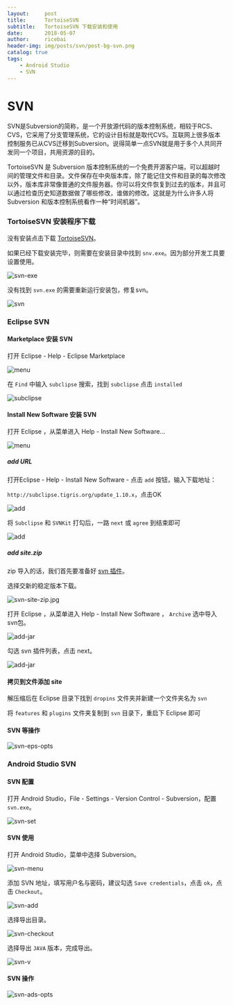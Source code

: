 ```yaml
---
layout:     post
title:      TortoiseSVN
subtitle:   TortoiseSVN 下载安装和使用
date:       2018-05-07
author:     ricebai
header-img: img/posts/svn/post-bg-svn.png
catalog: true
tags:
    - Android Studio
    - SVN
---
```


# SVN

SVN是Subversion的简称，是一个开放源代码的版本控制系统，相较于RCS、CVS，它采用了分支管理系统，它的设计目标就是取代CVS。互联网上很多版本控制服务已从CVS迁移到Subversion。说得简单一点SVN就是用于多个人共同开发同一个项目，共用资源的目的。

TortoiseSVN 是 Subversion 版本控制系统的一个免费开源客户端，可以超越时间的管理文件和目录。文件保存在中央版本库，除了能记住文件和目录的每次修改以外，版本库非常像普通的文件服务器。你可以将文件恢复到过去的版本，并且可以通过检查历史知道数据做了哪些修改，谁做的修改。这就是为什么许多人将 Subversion 和版本控制系统看作一种“时间机器”。

### TortoiseSVN 安装程序下载

没有安装点击下载 [TortoiseSVN](https://www.visualsvn.com/server/download/)。

如果已经下载安装完毕，则需要在安装目录中找到 `snv.exe`。因为部分开发工具要设置使用。

![svn-exe](https://ricebai.github.io/img/posts/svn/svn-exe.jpg)

没有找到 `svn.exe` 的需要重新运行安装包，修复svn。

![svn](https://ricebai.github.io/img/posts/svn/svn.jpg)

### Eclipse SVN

#### Marketplace 安装 SVN

打开 Eclipse - Help - Eclipse Marketplace

![menu](https://ricebai.github.io/img/posts/svn/svn-eps-menu-m.jpg)

在 `Find` 中输入 `subclipse` 搜索，找到 `subclipse` 点击 `installed`

![subclipse](https://ricebai.github.io/img/posts/svn/svn-eps-menu-mi.jpg)

#### Install New Software 安装 SVN

打开 Eclipse ，从菜单进入 Help - Install New Software...

![menu](https://ricebai.github.io/img/posts/svn/svn-eps-menu.jpg)

##### add URL

打开Eclipse - Help - Install New Software - 点击 `add` 按钮，输入下载地址：

`http://subclipse.tigris.org/update_1.10.x`，点击OK

![add](https://ricebai.github.io/img/posts/svn/svn-eps-in.jpg)

将 `Subclipse` 和 `SVNKit` 打勾后，一路 `next` 或 `agree` 到结束即可

![add](https://ricebai.github.io/img/posts/svn/svn-eps-in-add.jpg)

##### add site.zip

zip 导入的话，我们首先要准备好 [svn 插件](http://subclipse.tigris.org/servlets/ProjectDocumentList?folderID=2240)。

选择交新的稳定版本下载。

![svn-site-zip.jpg](https://ricebai.github.io/img/posts/svn/svn-site-zip.jpg)

打开 Eclipse ，从菜单进入 Help - Install New Software ， `Archive` 选中导入svn包。

![add-jar](https://ricebai.github.io/img/posts/svn/svn-eps-addjar.jpg)

勾选 svn 插件列表，点击 next。

![add-jar](https://ricebai.github.io/img/posts/svn/svn-eps-addjar2.jpg)

#### 拷贝到文件添加 site

解压缩后在 Eclipse 目录下找到 `dropins` 文件夹并新建一个文件夹名为 `svn`

将 `features` 和 `plugins` 文件夹复制到 `svn` 目录下，重启下 Eclipse 即可

#### SVN 等操作

![svn-eps-opts](https://ricebai.github.io/img/posts/svn/svn-eps-opts.jpg)

### Android Studio SVN

#### SVN 配置

打开 Android Studio，File - Settings - Version Control - Subversion，配置 `svn.exe`。

![svn-set](https://ricebai.github.io/img/posts/svn/svn-ads-set.jpg)

#### SVN 使用

打开 Android Studio，菜单中选择 Subversion。

![svn-menu](https://ricebai.github.io/img/posts/svn/svn-ads-menu.jpg)

添加 SVN 地址，填写用户名与密码，建议勾选 `Save credentials`，点击 `ok`，点击 `Checkout`。

![svn-add](https://ricebai.github.io/img/posts/svn/svn-ads-add.jpg)

选择导出目录。

![svn-checkout](https://ricebai.github.io/img/posts/svn/svn-ads-checkout.jpg)

选择导出 `JAVA` 版本，完成导出。

![svn-v](https://ricebai.github.io/img/posts/svn/svn-ads-v.jpg)

#### SVN 操作

![svn-ads-opts](https://ricebai.github.io/img/posts/svn/svn-ads-opts.jpg)
